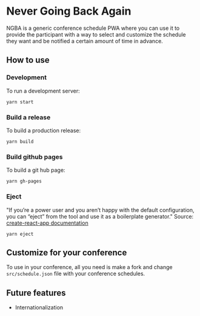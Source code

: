 # Never Going Back Again

NGBA is a generic conference schedule PWA where you can use it to provide the participant with a way to select and customize the schedule they want and be notified a certain amount of time in advance.

## How to use

### Development

To run a development server:

`yarn start`

### Build a release

To build a production release:

`yarn build`

### Build github pages

To build a git hub page:

`yarn gh-pages`

### Eject

"If you’re a power user and you aren’t happy with the default configuration, you can “eject” from the tool and use it as a boilerplate generator." Source: [create-react-app documentation](  https://github.com/facebookincubator/create-react-app)

`yarn eject`

## Customize for your conference

To use in your conference, all you need is make a fork and change `src/schedule.json` file with your conference schedules.


## Future features

- Internationalization
